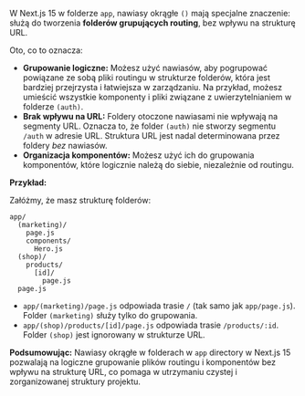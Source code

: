 W Next.js 15 w folderze `app`, nawiasy okrągłe `()` mają specjalne znaczenie: służą do tworzenia **folderów grupujących routing**, bez wpływu na strukturę URL.

Oto, co to oznacza:

*   **Grupowanie logiczne:** Możesz użyć nawiasów, aby pogrupować powiązane ze sobą pliki routingu w strukturze folderów, która jest bardziej przejrzysta i łatwiejsza w zarządzaniu. Na przykład, możesz umieścić wszystkie komponenty i pliki związane z uwierzytelnianiem w folderze `(auth)`.
*   **Brak wpływu na URL:** Foldery otoczone nawiasami nie wpływają na segmenty URL. Oznacza to, że folder `(auth)` nie stworzy segmentu `/auth` w adresie URL.  Struktura URL jest nadal determinowana przez foldery *bez* nawiasów.
*   **Organizacja komponentów:**  Możesz użyć ich do grupowania komponentów, które logicznie należą do siebie, niezależnie od routingu.

**Przykład:**

Załóżmy, że masz strukturę folderów:

```
app/
  (marketing)/
    page.js
    components/
      Hero.js
  (shop)/
    products/
      [id]/
        page.js
  page.js
```

*   `app/(marketing)/page.js` odpowiada trasie `/` (tak samo jak `app/page.js`). Folder `(marketing)` służy tylko do grupowania.
*   `app/(shop)/products/[id]/page.js` odpowiada trasie `/products/:id`. Folder `(shop)` jest ignorowany w strukturze URL.

**Podsumowując:** Nawiasy okrągłe w folderach w `app` directory w Next.js 15 pozwalają na logiczne grupowanie plików routingu i komponentów bez wpływu na strukturę URL, co pomaga w utrzymaniu czystej i zorganizowanej struktury projektu.
